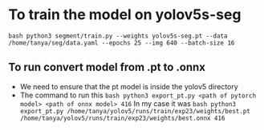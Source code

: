 # To train the model on yolov5s-seg
``bash
 python3 segment/train.py --weights yolov5s-seg.pt --data /home/tanya/seg/data.yaml --epochs 25 --img 640 --batch-size 16
 ``
 ## To run convert model from .pt to .onnx
 * We need to ensure that the pt model is inside the yolov5 directory
 * The command to run this
   `` bash
   python3 export_pt.py <path of pytorch model> <path of onnx model> 416
   ``
   In my case it was
   `` bash
   python3 export_pt.py /home/tanya/yolov5/runs/train/exp23/weights/best.pt /home/tanya/yolov5/runs/train/exp23/weights/best.onnx 416
   ``
   
